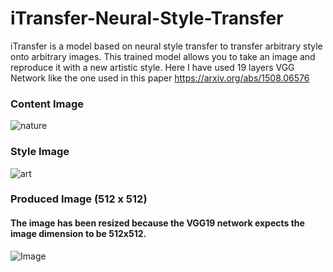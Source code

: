 # iTransfer-Neural-Style-Transfer
iTransfer is a model based on neural style transfer to transfer arbitrary style onto arbitrary images.
This trained model allows you to take an image and reproduce it with a new artistic style.
Here I have used 19 layers VGG Network like the one used in this paper https://arxiv.org/abs/1508.06576

### Content Image
![nature](https://user-images.githubusercontent.com/40026126/72504458-da15c900-3863-11ea-9108-d96b3d0c6b5d.jpg)

### Style Image
![art](https://user-images.githubusercontent.com/40026126/72504443-d4b87e80-3863-11ea-886a-2f564c3c4cad.jpg)

### Produced Image (512 x 512)
#### The image has been resized because the VGG19 network expects the image dimension to be 512x512.
![Image](https://user-images.githubusercontent.com/40026126/72504466-deda7d00-3863-11ea-9e1e-045aee739b5e.png)

